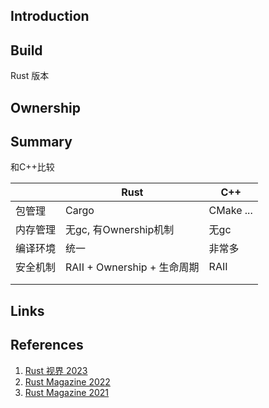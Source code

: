 ## Introduction





## Build


Rust 版本












## Ownership 


## Summary


和C++比较

|          | Rust                        | C++       |
| -------- | --------------------------- | --------- |
| 包管理   | Cargo                       | CMake ... |
| 内存管理 | 无gc, 有Ownership机制       | 无gc      |
| 编译环境 | 统一                        | 非常多    |
| 安全机制 | RAII + Ownership + 生命周期 | RAII      |
|          |                             |           |
|          |                             |           |




## Links


## References

1. [Rust 视界 2023](https://github.com/RustMagazine/rust-horizon-2023)
2. [Rust Magazine 2022](https://rustmagazine.github.io/rust_magazine_2022/)
3. [Rust Magazine 2021](https://rustmagazine.github.io/rust_magazine_2021/)